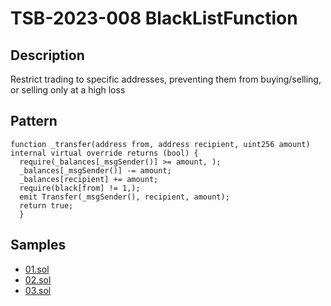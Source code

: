 
# TSB-2023-008 BlackListFunction
## Description

Restrict trading to specific addresses, preventing them from buying/selling, or selling only at a high loss

## Pattern

```solidity
function _transfer(address from, address recipient, uint256 amount) internal virtual override returns (bool) {
  require(_balances[_msgSender()] >= amount, );
  _balances[_msgSender()] -= amount;
  _balances[recipient] += amount;
  require(black[from] != 1,);
  emit Transfer(_msgSender(), recipient, amount);
  return true;
  }
```

## Samples
 
- [01.sol](https://github.com/cryptousersecurity/token-security-benchmark/blob/main/src/TSB-2023-008/samples/01.sol) 
- [02.sol](https://github.com/cryptousersecurity/token-security-benchmark/blob/main/src/TSB-2023-008/samples/02.sol) 
- [03.sol](https://github.com/cryptousersecurity/token-security-benchmark/blob/main/src/TSB-2023-008/samples/03.sol)
